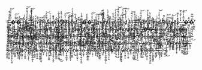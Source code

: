 
-̴̧͔̭̺̞̠͂̎͋̊̒́̂ ̴͎̙͐̈́͐̌̒̑́̊͝�̶̣͓̰͉̭̪̭̘͔̎̿̾̏͜͝�̴̡̝̩̦̟̤̘̹́̌̂͛̚ ̷̨̘̘͎͗̏H̶̛̻̤̻͚̯͔̮͌̈́̉͘į̶̗̰̯̮̠̗̲̌͋̊̈́́̄̆̍͊͝,̵̠̜̬̼͎̝͂̀̓͑͗̕ ̴̧̮̝̭͈̼̮͇͙̆͌̒̅ͅI̷̧̛̻͙̹̩̞͎͈̙͆̇̓̈́̔͊̓͘͝’̷̫̏͗͆́͑̓͒͋̑m̸̢̝͖̥̠͂̍̆̈́ ̶̖͉̉͂͋@̶̢͙̲̙̞̠̤̳̞̓̂͆̃͝M̵̯̲͔͉̠͉̪̈́͂͑̈̔͘͝a̵̡̤͙̞̙͔̽͒̾̓̋͜d̷̥̭̉̽̐e̵̢̠̺̻̬͈̬̪̜̿̕͜͝Ì̸̖͛͂̽̀̅̓n̸̛̖͈͖͙͊̆̍̐́̂̄̾̚ͅM̷̘͉͈̭͉͛̓̉͆͝͠ȯ̷̤͎̞̻̤̟̩͛͛̓͠ȏ̶̧̬̬̝̦̦̪̏̈̿͛͂́̾̈́ͅd̸̰̪̻̝͓̫̩̖͐̎̉͋̚
̷̗̼͚̯̫͚͍͍̘̪̏͘͝-̵͍̖̝̉̍̂ ̸̧͓̲͖̮͓͇͎̿̇͌͐̾�̷̹̲̯͖̠̹̦̭̻̊̆̐̊̒͘͜�̶̧͉̰̖̭̜͉̱͕̇̓̄̐͛̏͝ ̷͚̳͍̮̬̟̏Ī̷̡̤͎̜̙̥͚͓͕̞’̷̡̧̤͈͖̤̱̼͔̓̋̃͒͗͘̕͠ͅṁ̷̭͐̎̏́͠͠ ̶̮̙̦͕̓́̈́͆͆̃̈̿ͅi̸̢̪̗͚̓́͊͌͆́̋͗̕n̸͈͍̠͋ͅͅt̴̮͑̑̌͌͑̓̇̀̕e̶̲̤̥̲̟̍͆̒r̶̡̡͇͙̘̰̩̀̃̓̌͛̏̇̕e̵͉͚̺͊̎͋̊͋̓̀͝s̸̝̩̗͔̩͖̅̃͑͛͌̈́͌͛̉͝ţ̸̛̻̰̳͖̅̃̃̇͝͠ȩ̷̢̗̣̥̝̠̭̥̳̂͑͊̀̊͂̓́̒͝d̸̠͗͛̔̾̋̊̓͠ ̸̡̧̜͚̫̲̫̈̀ï̶͕͓̣̰͕ñ̶̨͇̖͚̱̼̀̈́̈́̃̆͘͝ ̷̲̜̯̺͊̉̈́́̽̽F̶̱̻̎̐̈́I̶̥̥̜͕͋̔V̷̨̛͈̩̤̼̝̜͗̊́͂̈̑̒͝Ĕ̸̞̼̰̞̬M̸̢̻̱̭̯̊̃̇̎̒̓͐̑ ̸̙̥̦̟̠̉̈̌̎̓̅̀̚̕ä̸̠̝̘͓̲̣̀̀̚n̶̲͚͔̙̜͒d̸̛̖͖͋̓̎̊͐͑͝ ̸̡̛̻͇͕̙̹͙̘̲͉͑́̚R̸̡̘̰̉̓͌ǫ̴̜̬̏̏̓̓̕͝ͅͅb̵̼͕̯̺̟̹̲̚l̴̢͉̦̖̪̯̟͍̄͊̎̑͝õ̸̻͉͚̺͔̞͚̥x̴̖͋̐̓̒͊
̵̯̩̫̞̝͕̮̙̽ͅ-̷̨͔͕͔͖͚̉̒͛̓̂́͛̅ ̴̛͚̲̫̱̼̻̐̈̋̊̓̀͌̕͜͝ͅ�̷̛̺̻̺̝̩̞̘͙͗͂̓͜�̸̙̦̻̞̝̀͆͗͆̿͘͘ ̸̢͍̞̦̄̂͑͑̏͌̕͜ͅĨ̸̡̘͉̫̗̪̩͈̙̍͂͋͛̕̕’̴̩̤̽̇̓̈́̕m̷̩̟̖̰̭̹͊͐̿̇̚͘͠ ̶̡̧̡̹͉̮̰̟̦͔̀c̸̛̬͇̱͇̐̈́̌̈́̋͑̒̚̚ų̵̨̢̛̦̣̙̗̦̗̄̿̀̀̏̆̈́r̵̢͖̺̻̙̱̖̖̪̅͛͊̒́͑̈̓r̸̦̻̜̜̙̯͆͒̀͠e̸̡͕̙̺̺͕͓̿̏̏͜͜ͅñ̸̖̠̱͙̪̭̀̉̄́̍t̶̨̩͕͈̼̼͐̑̐͂͗͒̊̔̚ͅľ̴̛͍̝̞͚͖͌̓ỹ̴̧͈͎͕̺͍̱̎ ̵͖͒̈́́̍̄̆̐͝l̴͇͔̭̤̲͍͕̃͒̓̈́͝e̶̙̬̫̦̙̻͌̽́͐̈a̷̡͖͈̥̙̰̣̋́͘͝r̶̛͙̮͕͉͎͉̭̒͒̒̆̈̃̀̕ñ̷̨̲̮͚̜̗̞͗̋̓̆i̴̡͚̭͈̭̾̄́͋̾̉͛̐n̶̰̂̒͐̎̓͝g̵̺̯̩̣̫̳̟͈̈́̾̇͆̚͜ ̴̬͉̖̝̗̖̤̟̑̉̒̾͌̕ą̸̺̳̬͎̳͇̽́̾̎͝͝l̵̳̼̊̉̈̀̾l̷̢̝͎̻͎̲͇̈́̂̌͑͑̚͜ ̷̧̦̅̀̀̉̽̒͐͒͜͝ṫ̵̫̗̼͖̖̰̃͐͂y̷̡̡̪̼̬̟̝͙͐͆͊͑̿̄̆͛̓p̶̜̤͙͇͈͉̄̈́̔̕e̴̞̗̹̪͑̆̄͋͝ ̴͍̞̮̲͓̜̪̞̖̈́̈́̽̍͂̽̚̕ͅơ̸͖̝͕̏̈͑̑̕f̸̥͙̻͍̭̀͛͊̒͐̅ ̷̯͚̪̞̟̄̅̊͂͝ǫ̴̥͍͕̫̬͆̑͐́͗͘͠ẗ̷͕̘͐͐͘h̸̞̥̲̋̒̀̀e̵͙͕͎͖̝̼͛͂̀̄̑͠r̷̡͉͒̾ ̴̧̳̎̏́̆̋͐̓̾c̴̥̼̻͉̀̏̊̈́̓̿͋̀̽̎ö̴̳̥̲͍̗̰̦̺́̽̑̚d̶̫̳̼̟̙̩̽̽̀̔͒͂͌͆̕e̴͎̥̞̗͐͝ ̶̧̲͙̰͍͍̯͌̃̈́̈́l̸̰̾̽̍͘å̶̬͚̬͖͉͖͇̓͐́̾͠n̴̠̳̅̃̇̊͌̈̅g̴̢̝̭̞̰̲͈̝̰͖͋̍̃̕u̸̠͑́̍̚a̴͍͇̫͍̍̔͜ğ̸͓̤̰͖͕̞̣̯́e̴̘͎͇̮͆͋͑̏̈̎͠
̸̢͖̩̓̃̆́͑͊̏͆̒-̵̭̗̫̻̂̍͋͠͠ ̸̏̒͊̅̕͜�̷̝̪͕̘͆̄̽̇̌̿͆̋̆̕�̵̘͔̼̝̭͎̻̹͓̐̊̓̿͜ ̷͕̲́̌̔͑̇̈̇̽͘Ḧ̷̗͇́̾͂̋͗̈́͗̚ͅo̵̞͖͂̃̓̃͠ẇ̸̛̙̓̊͋͂ ̴̡̗̱̫̙̗̠̫̰͛̂̂͛̈͜ẗ̷͇͕̌̈́̇̓̇̇̚͝o̸͎̅̀̎͆͠ ̷̥͍̠̟̦̺̙̀͗̃̏̚͝ṟ̶̣͎̺̻̈́é̵͈̰̠͂͛̅̾́̃́̕̚a̷̡̯̣̮̋̕c̶̘̺͉͙̻͛͋h̴͕͔̣̜̣̿̇̕͜͝ ̷͕̮̄m̶̜̼͚̙̏̕͝͠e̸̙̣̭̙̤̮̲̓̑̍̇̔ͅͅ ̵̡͓̙͈͇͖̮͉͉̤̄̐m̶̡̞̦͇̻̝̝̞̗̀͗́͂̌̚͝o̷͈̩͉͇̣̰͍̘͗̂̄̂̂̇͠͝͝͠ͅà̵̮̜̐̿̓͌͂͑̀̇̉d̶̢̛̬̐̌͛̀̊̐͘.̵͇̳͔̿̋̋̆͑̐̅̋ŕ̴̛̯̥̯̎́͠0̵̢̛̻̹͗̊̋̚7̸̱́̽͗̌́@̵̣̖̘͓͛̄̂̓̂͊̑̓g̵͖̦͓̜̩̈͗̈́́̔̽̍́͂m̸͉͙̺͔͒̐͂̓͌̍̅a̵̡̯̰̪̐̂̅̾̍͘͠i̷̪͍͎̓̒̑̏̓͠͝͝͝ĺ̷̬̜̭̺̣̺̩̥̑̉̓͊́̂̚.̶͓̻̺̟͚͙͙̰̯͛͋͜ç̵͖̙̠̝̥̬̐̓̋̎̑̑̔͘͜͝o̴̜̅̋m̷̖͓͍̘̤̊͊̅̊͛̈͐̓͜͝
̷̨̢̞̞̙̠̹͎͆͛̎̒͋̇
̷̢̡̛͔̭͕͓̺̑͋̎̾͂̅̕ͅ<̷̭̼̔!̸̤͔͈̼͉̘͐͊͜-̴͕̱̥͎̯̰̖̎̽̍̀̊̓̈̚ͅͅ-̶̡̰̩̠̥͍̦̐͊̓̔̔̇̊̆͝͝-̵̧̮̩͙̬̼̘̞̀̑͜
̶͕̯̐̎͌͒̉M̷̨̯̞̥͍̝̆ą̷̟̹͚̟̩̦̈̏ḑ̴̡̢̳̪̙̖̞͈̬̐͆̌̊̀̾͝͠ê̶̥̇̾̂̀I̵̮͎͖̺̗͙̟̘̗̋̋́̂͋͜n̶̢̢̛͎̝̱̦͖͙̿̓̇̾́̈́̾͝͝M̸̢̼̼͇̗̼͕͕͙̓͊͑̌̃͒ͅo̴̢̳̭̖̪͉̫͕̫̎̿͂̓̓ͅo̸̡̮̺̱̗͑̓́̔͊̍̈́͌́̚ͅd̴̻̿̅̋͛̀̕̕͠͠͠/̷̼̆̐͜M̵͍͔͝a̸̘͕̰͑̒d̷̤͔͉̊̽̒͘̚e̶͇̬͎̟͔̜̠̟͔̓Ḯ̴̟̺̙̔͗͌̀͆̓̊̍̋ṅ̷̦̘̫̿̑̎͛̕M̵͉͖̋̒ō̷͍͌͂̎̏͝ō̶̢̼̜̼̈̄͋̅̊͆̾̄͐ͅd̶̬̰̎͊͐͘̚͠ ̵̗̳̲̃̚i̵͙̼͑͗͋̈́̋̓͐s̴̼̘͇̺̼̖̑́̀͆̋͗̈́́͂ ̸̢̜̳̹͕̰͚̥̹̅͊ạ̷̼̈́̓̔̅ ̸̢͍͋̅̽̈̉✨̷̠̖̰̰̇͂̈̾̅̍͠͝ ̷̺̘͇͆͒͠ͅs̶̯̣̤̫͈̺̙̮̦̉̓̉̎̒̑͘ṕ̷̡̨̛͈̩̗̮͍̝̮̂̀̆ę̵̡̛̹̬̤̙̱̗͚̈́̉͆͑͑c̶̦̙͔͓͈̤͖̗͇̀̃̂̏̍̉͘į̴̛̬̼̿̽̿̔̀͘ȧ̷͙̙̱͔̣͚͜l̴͍̗̝̪̱̬͚̲̂̎͆͆͘̕ͅ ̴̡̧͇͕̩̤́̈✨̵̯̓̒̎͛̍͆̎̕̕͜ ̸̡̛̹̥̯͚͛r̶̳̬̩̲̝͎̔͑̽̔̊̔͋̚͝ē̴̛̛̻̰̠̘̭̙̗͌̀̋̎͐́̚p̷͇͖̻̤̠̩̬̈͒̍̌́̃͌̿̕ͅö̶̦͎͔̰͈̘͚̙̠́́̌̋̑͂̽͐͠s̶͓̣̝̲̗̝̠͇͕̾́͝ͅi̴͚̟̣̹͈̭͌̓̃͊̀̏t̸̪̑̾͒ò̶͈̳̟̖͔̌͒̒̏̊ͅr̵̨͈͔̭̠̩͑͆̀͘͝ý̸̥̺̹͚̂͒̇̾̕ ̴̨̪͇͉̗̠̈̐͌͊̎̓͠ͅb̴̻͉̬̗̻͔̒̑̅̈́͗̏̚e̸͎̫͗͗̿̿c̷̢̘̤̙͈̳̾͗͘â̴̢̤̬̂̔̍ú̶̼͉s̵̯̰͖̙̠̻̦̖̜̲̃̑͌̎e̷̻͉͚̰͑̏̽̎͐̀̈́ ̵͙̞̻̪̜̥̻̰̥̇̓̀͠i̴̻̦̦͛͒̐̅͗͝͝t̷̫͎̹̤͂̀͒̓̅̈̊̐s̴̨̙͉͚̰̭͉͚̀͌͒̏̑̽͐̚̚ ̴̬̞͙̥̣̤̿̃̔͂̈̓̆̒`̵̨̣̝̱̲̺̹͑̀͑̕̕͝R̵̮͖͚͔̙̹̽̆̈́̓̊̂̽̒͒Ȩ̴̡̛͓̘̱̣̔̔̓̈́́̽̉͝A̴̘͎͍̰̲̰̦̝̗̤͑̈́̌Ḑ̶̗̲͕̾̓͐̂̃͘͜M̷͔̝̮̩̹͛̅̆͆E̴͉̞̔̑̌̄.̵̨͇̱̪̠̋̂̊̅͂̚͜ṃ̶̼̂͂͂̈́̑̾͐̚d̴̙͎̦̻̝͖̍̈̊͠`̵̨̨̮̬̭̥͈̜̹͖̐̄̈́̍͗̈́͗̓͂ ̸̙͍̱̩̎̏͒̾̌͒̒̕ͅ(̵̢̧̛̭̹̞͑̉̋̈́̈́͝t̵͈̻͔̉̓̃h̴̛̝͍͙͇̤̤̀͊̀͛͋͘͘͠i̷͚͇̘̘̪͍͚͉͔͋͒̂̒͝ͅs̸̥̄͊̑͋̍̕̚͠͝͝ ̸͔̣̼̤̌f̴̭͐̅̀̂̔̅̌͘i̶̠͐̀́͐̈́͝l̷̬͗̈́̿͝ę̸̧̻͚̘̗̌̈́͘)̴̧̲̘̳̞̅͆̏̔͒̚͘ ̴̡͉̩̮̝͇̓̅̿̚ͅa̸̡̬̟̟̺̅̕ṕ̸̬̗̩̿͝p̷̳̭͓͓͊͗̎͑̐̂̔̔̉͌ȩ̸̛͓̙̖̝̳̒̊̆̎á̷̟̹̖̲̐͘ȑ̶̨̙̟̪́̆̅̑̋̆͝ṡ̷̡̺̜͕̤̥͛̐̒͐͜͝͝ ̷͖̪̑̍̓́̆̋̏o̶̰̤̝̞̦͉͙̎n̵̨̨̯̞̬͙͎̈́̎̓́̆̿͐ ̴͖̘̯̖̯̌̿͊̇̋̾̄̀ý̶͎̻̞̲͇̫͔̗͖̉̇̈́̾̆̌͆͋͘ͅỏ̸̪̖̻̞̼̻̘͔̬͓̎͠͝ù̷̩͝r̵̼͔̤̪̜̲̻̒̄͒͆͝ ̶̻͉̌͛Ğ̴̡̧̧͙͌̈́͑̈́͆̑͘̚͜͝í̷̼͔̹͍͓͔͛͋͝t̵͇̝̻̔̀̐̃̐͝Ḧ̶̞̖́̀̓̅̏̚͝ù̴̡͙͕̘̳̳̬̣̫̿̈́͌͜b̶̳̳̘͈̗̚ ̴̙͖͙͍͆̿p̵̮̯̰̏̌͋̅̑͝͝r̴̦͈̫̭̟͎̯͛ͅo̷̡̼̜̥̥̐f̴̖̳͔̜͚̱͖̎í̶̫̺̣̯̹̺̦͚̽͛͌̽͐͛͜͝l̶̡̻͖̮̤͎̺̒̃̃͜ȩ̴͔̱̬̹̪͔͔͘.̶̳̯͕͋̈̿̄̽͗͆̇͗͝
̷̡͚͉̮̬̹̄Ý̵͙͚̤̦̦̳͐͘o̷̧̢̧̡̗͍̩̖̱͈̕u̶̞̻̱̟̲̎̇̚ ̶̧̙͈̦̘͐ͅç̵̧͇̯̝̝̹͒̾́͒̌͐̕a̷̡̖̳̬̩͔͐̒͑n̴̡̧͎̪̱̯̉͑͑ ̷̢̭̪̝͔͓͊͆̿͊͊̀̇́̇͝ͅc̴͇̮̈́́l̴̤̙̙̀̈̿̔̎͗͌̑̚͠i̸̡̢̻̩̳̣̲̗͗̈́̌̆̀̒̊̂͘ͅc̴̹̦̳̫͍̀̄̒̊̈́͊͘̕͠ķ̴͚͔̭͎̲̾̂ ̷̨̪̼̼̬̟̻̇͌̕ţ̵̯̥̜̥̭͎̺̀̓͑͆̄̄̒͘͠ͅh̷̲̦͓̓̔̚e̴̝̗̝̦̿͒̈́͒̐̉́̊͝ ̸̡̜̝̞̝͓͇̐̑́̈́̑̓̆͗͂͘P̶̢̮̉̽̐͘r̶̡̧͈͍̝̮͔̰̯͒͝ē̷̦̱̦̫̲͖̰͋͆̏͝ṽ̸̩̭̻̠̟͚͆̅̊̅͘͜͜i̸̙̫̰̇̋e̸͓̖̱̜͊ẅ̸͎̥̭͈͖͈̮̩́͗̿͌̃͗̅͋̆ ̴̢̡͍̯̰̙̊͂́͘ͅͅl̷̛͍̤̝̈́̄͊̄̄̃̀̕i̴̧̛̜̯̺̲͘n̷̙͕̈́̂͜ḱ̶̢̼̟̥̼̯̠̆́͝ͅ ̵̨̱͍̑̎̅̔̂̽̄̄͘̕t̶̢͈̮̦̰͉͈͎̙̰̿̈́̽̾̋̋͋̅͝o̶̦͚̝̦̾̏͊̑̀͋̒́ ̵͉͙́̑̽͊̾̇́͘͝͝ţ̶̩̘̭̳̮͚̓̈́̈̐͂̎͂̎͝ȁ̸͔̱̤͗͛͂̈́ķ̴͔̠̦͋̂̈̒̄̂͌̚͝ȩ̵͙͉͊̔ ̸̢̯͉͓̯͕̽̿̈̋͑͆̉͝ạ̷̥͚̝̺̤̲͌̌̒͠ ̴̺̫̖̈́̽l̷̡̑̀͌̉͗̌̆o̸̧̡̮̮͖̥̲̻̜͔̒̏͂͘o̶̭̰̦̺͎̜͍̐́̒̾͋̕ḳ̸̦̑ ̴̛͖̔̓͂͆͒̍̄̀͠a̶̛̛̖̫͉̺͋̆̄̑͆̍̽͂͜ẗ̷̢͓̙͔̜̂́͠ ̸̨̡̥͖͕̗̳́̑͗̑̅̄͘y̶̝̭̪̰̤̯̖̬̓̒o̶̤͓̮̟̤̮̅̌̍́͘û̵̙͍̤̜̱̬͘r̴̜̯̀͛ ̴̠̦̮̩̺͚͛̾͗̌͜c̵̗̘͔͙͈̀ͅḩ̸̗̱̖̜̙̹̫́̆̄̒̊̃͠ą̴̪͉̤͐̿͜n̶̞͙̏̋̑̑͒͘̚ģ̵̛̹̖͖̜͓̤e̴̡̥͖͕̮̬̫͙̫͖̅̓͊̋̾͐̔̌̚s̷͙͔̪͍̭̳̳̯̽.̶̧̝̣̺͉̌
̷̡̢̛͍̙͂̌̒̃-̴̲͈͋̈̔̃̈́͜ͅ-̴̡̹̭̝͙͕̋̓̑̊-̷̡̻͉̘̓̈́͌͘>̵͉̳̲̯̆͠
